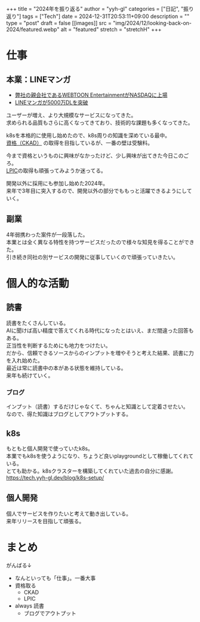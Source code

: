 <!-- textlint-disable -->

+++
title = "2024年を振り返る"
author = "yyh-gl"
categories = ["日記", "振り返り"]
tags = ["Tech"]
date = 2024-12-31T20:53:11+09:00
description = ""
type = "post"
draft = false
[[images]]
  src = "img/2024/12/looking-back-on-2024/featured.webp"
  alt = "featured"
  stretch = "stretchH"
+++

<!-- textlint-enable -->

# 仕事

## 本業：LINEマンガ

- [弊社の親会社であるWEBTOON EntertainmentがNASDAQに上場](https://www.oricon.co.jp/news/2333825/full/)
- [LINEマンガが5000万DLを突破](https://prtimes.jp/main/html/rd/p/000000335.000063705.html)

ユーザーが増え、より大規模なサービスになってきた。<br>
求められる品質もさらに高くなってきており、技術的な課題も多くなってきた。

k8sを本格的に使用し始めたので、k8s周りの知識を深めている最中。<br>
[資格（CKAD）](https://www.cncf.io/training/certification/ckad/)
の取得を目指しているが、一番の壁は受験料。

今まで資格というものに興味がなかったけど、少し興味が出てきた今日このごろ。<br>
[LPIC](https://www.lpi.org/ja/our-certifications/lpic-1-overview/)の取得も頑張ってみようか迷ってる。

開発以外に採用にも参加し始めた2024年。<br>
来年で3年目に突入するので、開発以外の部分でももっと活躍できるようにしていく。

## 副業

4年弱携わった案件が一段落した。<br>
本業とは全く異なる特性を持つサービスだったので様々な知見を得ることができた。<br>
引き続き同社の別サービスの開発に従事していくので頑張っていきたい。

# 個人的な活動

## 読書

読書をたくさんしている。<br>
AIに聞けば高い精度で答えてくれる時代になったとはいえ、まだ間違った回答もある。<br>
正当性を判断するためにも地力をつけたい。<br>
だから、信頼できるソースからのインプットを増やそうと考えた結果、読書に力を入れ始めた。<br>
最近は常に読書中の本がある状態を維持している。<br>
来年も続けていく。

### ブログ

インプット（読書）するだけじゃなくて、ちゃんと知識として定着させたい。<br>
なので、得た知識はブログとしてアウトプットする。

## k8s

もともと個人開発で使っていたk8s。<br>
本業でもk8sを使うようになり、ちょうど良いplaygroundとして稼働してくれている。<br>
とても助かる。k8sクラスターを構築してくれていた過去の自分に感謝。<br>
https://tech.yyh-gl.dev/blog/k8s-setup/

## 個人開発

個人でサービスを作りたいと考えて動き出している。<br>
来年リリースを目指して頑張る。

# まとめ

がんばる↓

- なんといっても「仕事」。一番大事
- 資格取る
  - CKAD
  - LPIC
- always 読書
  - ブログでアウトプット
